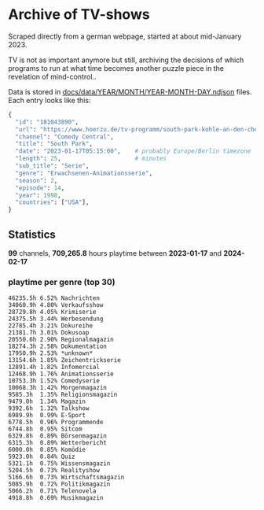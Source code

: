 # Archive of TV-shows

Scraped directly from a german webpage, started at about mid-January 2023.

TV is not as important anymore but still, archiving the decisions of which programs to run at what time
becomes another puzzle piece in the revelation of mind-control.. 

Data is stored in [docs/data/YEAR/MONTH/YEAR-MONTH-DAY.ndjson](docs/data/) files. 
Each entry looks like this:

```python
{
  "id": "181043890", 
  "url": "https://www.hoerzu.de/tv-programm/south-park-kohle-an-den-chefkoch/bid_181043890/", 
  "channel": "Comedy Central", 
  "title": "South Park", 
  "date": "2023-01-17T05:15:00",    # probably Europe/Berlin timezone 
  "length": 25,                     # minutes 
  "sub_title": "Serie", 
  "genre": "Erwachsenen-Animationsserie", 
  "season": 2, 
  "episode": 14, 
  "year": 1998, 
  "countries": ["USA"],
}
```

## Statistics

**99** channels, **709,265.8** hours playtime between **2023-01-17** and **2024-02-17**


### playtime per genre (top 30)

    46235.5h 6.52% Nachrichten
    34060.9h 4.80% Verkaufsshow
    28729.8h 4.05% Krimiserie
    24375.5h 3.44% Werbesendung
    22785.4h 3.21% Dokureihe
    21381.7h 3.01% Dokusoap
    20550.6h 2.90% Regionalmagazin
    18274.3h 2.58% Dokumentation
    17950.9h 2.53% *unknown*
    13154.6h 1.85% Zeichentrickserie
    12891.4h 1.82% Infomercial
    12468.9h 1.76% Animationsserie
    10753.3h 1.52% Comedyserie
    10068.3h 1.42% Morgenmagazin
    9585.3h  1.35% Religionsmagazin
    9479.0h  1.34% Magazin
    9392.6h  1.32% Talkshow
    6989.9h  0.99% E-Sport
    6778.5h  0.96% Programmende
    6744.8h  0.95% Sitcom
    6329.8h  0.89% Börsenmagazin
    6315.3h  0.89% Wetterbericht
    6000.0h  0.85% Komödie
    5923.0h  0.84% Quiz
    5321.1h  0.75% Wissensmagazin
    5204.5h  0.73% Realityshow
    5166.6h  0.73% Wirtschaftsmagazin
    5085.9h  0.72% Politikmagazin
    5066.2h  0.71% Telenovela
    4918.8h  0.69% Musikmagazin
